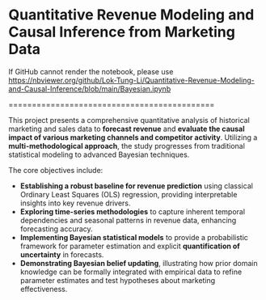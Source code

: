 # Quantitative Revenue Modeling and Causal Inference from Marketing Data

If GitHub cannot render the notebook, please use https://nbviewer.org/github/Lok-Tung-Li/Quantitative-Revenue-Modeling-and-Causal-Inference/blob/main/Bayesian.ipynb

============================================

This project presents a comprehensive quantitative analysis of historical marketing and sales data to **forecast revenue** and **evaluate the causal impact of various marketing channels and competitor activity**. Utilizing a **multi-methodological approach**, the study progresses from traditional statistical modeling to advanced Bayesian techniques.

The core objectives include:

* **Establishing a robust baseline for revenue prediction** using classical Ordinary Least Squares (OLS) regression, providing interpretable insights into key revenue drivers.
* **Exploring time-series methodologies** to capture inherent temporal dependencies and seasonal patterns in revenue data, enhancing forecasting accuracy.
* **Implementing Bayesian statistical models** to provide a probabilistic framework for parameter estimation and explicit **quantification of uncertainty** in forecasts.
* **Demonstrating Bayesian belief updating**, illustrating how prior domain knowledge can be formally integrated with empirical data to refine parameter estimates and test hypotheses about marketing effectiveness.

